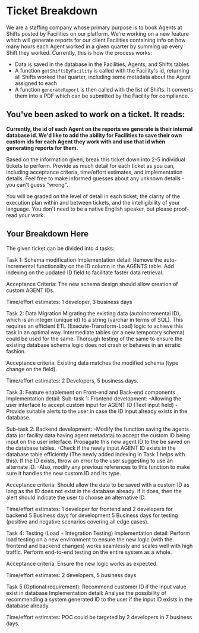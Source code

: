 # Ticket Breakdown
We are a staffing company whose primary purpose is to book Agents at Shifts posted by Facilities on our platform. We're working on a new feature which will generate reports for our client Facilities containing info on how many hours each Agent worked in a given quarter by summing up every Shift they worked. Currently, this is how the process works:

- Data is saved in the database in the Facilities, Agents, and Shifts tables
- A function `getShiftsByFacility` is called with the Facility's id, returning all Shifts worked that quarter, including some metadata about the Agent assigned to each
- A function `generateReport` is then called with the list of Shifts. It converts them into a PDF which can be submitted by the Facility for compliance.

## You've been asked to work on a ticket. It reads:

**Currently, the id of each Agent on the reports we generate is their internal database id. We'd like to add the ability for Facilities to save their own custom ids for each Agent they work with and use that id when generating reports for them.**


Based on the information given, break this ticket down into 2-5 individual tickets to perform. Provide as much detail for each ticket as you can, including acceptance criteria, time/effort estimates, and implementation details. Feel free to make informed guesses about any unknown details - you can't guess "wrong".


You will be graded on the level of detail in each ticket, the clarity of the execution plan within and between tickets, and the intelligibility of your language. You don't need to be a native English speaker, but please proof-read your work.

## Your Breakdown Here
The given ticket can be divided into 4 tasks:

Task 1: Schema modification
Implementation detail:
Remove the auto-incremental functionality on the ID column in the AGENTS table.
Add indexing on the updated ID field to facilitate faster data retrieval.

Acceptance Criteria:
The new schema design should allow creation of custom AGENT IDs.

Time/effort estimates:
1 developer, 3 business days



Task 2: Data Migration
Migrating the existing data (autoincremental ID), which is an integer (unique id) to a string (varchar in terms of SQL). This requires an efficient ETL (Execute-Transform-Load) logic to achieve this task in an optimal way. Intermediate tables (or a new temporary schema) could be used for the same. Thorough testing of the same to ensure the existing database schema logic does not crash or behaves in an erratic fashion.

Acceptance criteria: 
Existing data matches the modified schema (type change on the field).

Time/effort estimates:
2 Developers, 5 business days.



Task 3: Feature enablement on Front-end and Back-end components
Implementation detail:
Sub-task 1: Frontend development:
	-Allowing the user interface to accept custom input for AGENT ID (Text input field)
	-Provide suitable alerts to the user in case the ID input already exists in the database. 

Sub-task 2: Backend development:
	-Modify the function saving the agents data (or facility data having agent metadata) to accept the custom ID being input on the user interface. Propagate this new agent ID to the be saved on the database tables. 
	-Check if the newly input AGENT ID exists in the database table efficiently (The newly added indexing in Task 1 helps with this). If the ID exists, throw an error to the user suggesting to use an alternate ID. 
	-Also, modify any previous references to this function to make sure it handles the new custom ID and its type.

Acceptance criteria:
Should allow the data to be saved with a custom ID as long as the ID does not exist in the database already. If it does, then the alert should indicate the user to choose an alternative ID. 

Time/effort estimates:
1 developer for frontend and 2 developers for backend
5 Business days for development
5 Business days for testing (positive and negative scenarios covering all edge cases).



Task 4: Testing (Load + Integration Testing)
Implementation detail:
Perform load testing on a new environment to ensure the new logic (with the frontend and backend changes) works seamlessly and scales well with high traffic. 
Perform end-to-end testing on the entire system as a whole. 


Acceptance criteria:
Ensure the new logic works as expected.

Time/effort estimates:
2 developers, 5 business days


Task 5 (Optional requirement): Recommend customer ID if the input value exist in database
Implementation detail:
Analyse the possibility of recommending a system generated ID to the user if the input ID exists in the database already. 

Time/effort estimates:
POC could be targeted by 2 developers in 7 business days.